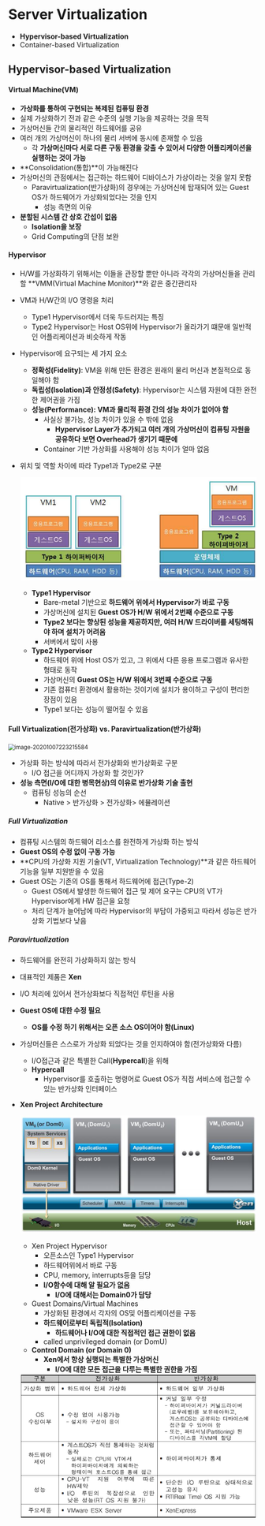 # Server Virtualization

- **Hypervisor-based Virtualization**
- Container-based Virtualization



## Hypervisor-based Virtualization

#### Virtual Machine(VM)

- **가상화를 통하여 구현되는 복제된 컴퓨팅 환경**
- 실제 가상화하기 전과 같은 수준의 실행 기능을 제공하는 것을 목적
- 가상머신들 간의 물리적인 하드웨어를 공유
- 여러 개의 가상머신이 하나의 물리 서버에 동시에 존재할 수 있음
  - 각 **가상머신마다 서로 다른 구동 환경을 갖출 수 있어서 다양한 어플리케이션을 실행하는 것이 가능**
- **Consolidation(통합)**이 가능해진다
- 가상머신의 관점에서는 접근하는 하드웨어 디바이스가 가상이라는 것을 알지 못함
  - Paravirtualization(반가상화)의 경우에는 가상머신에 탑재되어 있는 Guest OS가 하드웨어가 가상화되었다는 것을 인지
    - 성능 측면의 이유
- **분할된 시스템 간 상호 간섭이 없음**
  - **Isolation을 보장**
  - Grid Computing의 단점 보완



#### Hypervisor

- H/W를 가상화하기 위해서는 이들을 관장할 뿐만 아니라 각각의 가상머신들을 관리할 **VMM(Virtual Machine Monitor)**와 같은 중간관리자

- VM과 H/W간의 I/O 명령을 처리

  - Type1 Hypervisor에서 더욱 두드러지는 특징
  - Type2 Hypervisor는 Host OS위에 Hypervisor가 올라가기 떄문애 일반적인 어플리케이션과 비슷하게 작동

- Hypervisor에 요구되는 세 가지 요소

  - **정확성(Fidelity)**: VM을 위해 만든 환경은 원래의 물리 머신과 본질적으로 동일해야 함
  - **독립성(Isolation)과 안정성(Safety)**: Hypervisor는 시스템 자원에 대한 완전한 제어권을 가짐
  - **성능(Performance): VM과 물리적 환경 간의 성능 차이가 없어야 함**
    - 사실상 불가능, 성능 차이가 있을 수 밖에 없음
      - **Hypervisor Layer가 추가되고 여러 개의 가상머신이 컴퓨팅 자원을 공유하다 보면 Overhead가 생기기 때문에**
    - Container 기반 가상화를 사용해야 성능 차이가 얼마 없음

- 위치 및 역할 차이에 따라 Type1과 Type2로 구분

  ​	<img src="..\..\img\image-20201007222805740.png" alt="image-20201007222805740" style="zoom:80%;" />

  - **Type1 Hypervisor**
    - Bare-metal 기반으로 **하드웨어 위에서 Hypervisor가 바로 구동**
    - 가상머신에 설치된 **Guest OS가 H/W 위에서 2번째 수준으로 구동**
    - **Type2 보다는 향상된 성능을 제공하지만, 여러 H/W 드라이버를 세팅해줘야 하며 설치가 어려움**
    - 서버에서 많이 사용
  - **Type2 Hypervisor**
    - 하드웨어 위에 Host OS가 있고, 그 위에서 다른 응용 프로그램과 유사한 형태로 동작
    - 가상머신의 **Guest OS는 H/W 위에서 3번째 수준으로 구동**
    - 기존 컴퓨터 환경에서 활용하는 것이기에 설치가 용이하고 구성이 편리한 장점이 있음
    - Type1 보다는 성능이 떨어질 수 있음



#### Full Virtualization(전가상화) vs. Paravirtualization(반가상화)

​	<img src="C:\Users\chan\AppData\Roaming\Typora\typora-user-images\image-20201007223215584.png" alt="image-20201007223215584" style="zoom:80%;" />

- 가상화 하는 방식에 따라서 전가상화와 반가상화로 구분
  - I/O 접근을 어디까지 가상화 할 것인가?
- **성능 측면(I/O에 대한 병목현상)의 이유로 반가상화 기술 출현**
  - 컴퓨팅 성능의 순선
    - Native > 반가상화 > 전가상화> 에뮬레이션



##### Full Virtualization

- 컴퓨팅 시스템의 하드웨어 리소스를 완전하게 가상화 하는 방식
- **Guest OS의 수정 없이 구동 가능**
- **CPU의 가상화 지원 기술(VT, Virtualization Technology)**과 같은 하드웨어 기능을 일부 지원받을 수 있음
- Guest OS는 기존의 OS를 통해서 하드웨어에 접근(Type-2)
  - Guest OS에서 발생한 하드웨어 접근 및 제어 요구는 CPU의 VT가 Hypervisor에게 HW 접근을 요청
  - 처리 단계가 늘어남에 따라 Hypervisor의 부담이 가중되고 따라서 성능은 반가상화 기법보다 낮음



##### Paravirtualization

- 하드웨어를 완전히 가상화하지 않는 방식

- 대표적인 제품은 **Xen**

- I/O 처리에 있어서 전가상화보다 직접적인 루틴을 사용

- **Guest OS에 대한 수정 필요**

  - **OS를 수정 하기 위해서는 오픈 소스 OS이어야 함(Linux)**

- 가상머신들은 스스로가 가상화 되었다는 것을 인지하여야 함(전가상화와 다름)

  - I/O접근과 같은 특별한 Call(**Hypercall**)을 위해
  - **Hypercall**
    - Hypervisor를 호출하는 명령어로 Guest OS가 직접 서비스에 접근할 수 있는 반가상화 인터페이스

- **Xen Project Architecture**

  ​	<img src="..\..\img\image-20201007225734982.png" alt="image-20201007225734982" style="zoom:80%;" />

  - Xen Project Hypervisor
    - 오픈소스인 Type1 Hypervisor
    - 하드웨어위에서 바로 구동
    - CPU, memory, interrupts등을 담당
    - **I/O함수에 대해 알 필요가 없음**
      - **I/O에 대해서는 Domain0가 담당**
  - Guest Domains/Virtual Machines
    - 가상화된 환경에서 각자의 OS및 어플리케이션을 구동
    - **하드웨어로부터 독립적(Isolation)**
      - **하드웨어나 I/O에 대한 직접적인 접근 권한이 없음**
    - called unprivileged domain (or DomU)
  - **Control Domain (or Domain 0)**
    - **Xen에서 항상 실행되는 특별한 가상머신**
      - **I/O에 대한 모든 접근을 다루는 특별한 권한을 가짐**
  
  
  
  <img src="..\..\img\image-20201008000216013.png" alt="image-20201008000216013" style="zoom:80%;" />
  
  



